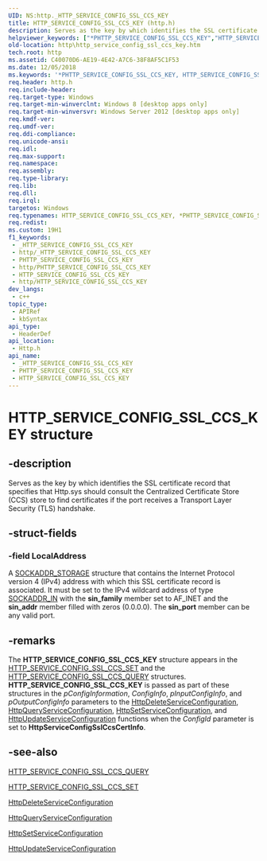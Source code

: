 ```yaml
---
UID: NS:http._HTTP_SERVICE_CONFIG_SSL_CCS_KEY
title: HTTP_SERVICE_CONFIG_SSL_CCS_KEY (http.h)
description: Serves as the key by which identifies the SSL certificate record that specifies that Http.sys should consult the Centralized Certificate Store (CCS) store to find certificates if the port receives a Transport Layer Security (TLS) handshake.
helpviewer_keywords: ["*PHTTP_SERVICE_CONFIG_SSL_CCS_KEY","HTTP_SERVICE_CONFIG_SSL_CCS_KEY","HTTP_SERVICE_CONFIG_SSL_CCS_KEY structure [HTTP]","PHTTP_SERVICE_CONFIG_SSL_CCS_KEY","PHTTP_SERVICE_CONFIG_SSL_CCS_KEY structure pointer [HTTP]","http.http_service_config_ssl_ccs_key","http/HTTP_SERVICE_CONFIG_SSL_CCS_KEY","http/PHTTP_SERVICE_CONFIG_SSL_CCS_KEY"]
old-location: http\http_service_config_ssl_ccs_key.htm
tech.root: http
ms.assetid: C40070D6-AE19-4E42-A7C6-38F8AF5C1F53
ms.date: 12/05/2018
ms.keywords: '*PHTTP_SERVICE_CONFIG_SSL_CCS_KEY, HTTP_SERVICE_CONFIG_SSL_CCS_KEY, HTTP_SERVICE_CONFIG_SSL_CCS_KEY structure [HTTP], PHTTP_SERVICE_CONFIG_SSL_CCS_KEY, PHTTP_SERVICE_CONFIG_SSL_CCS_KEY structure pointer [HTTP], http.http_service_config_ssl_ccs_key, http/HTTP_SERVICE_CONFIG_SSL_CCS_KEY, http/PHTTP_SERVICE_CONFIG_SSL_CCS_KEY'
req.header: http.h
req.include-header: 
req.target-type: Windows
req.target-min-winverclnt: Windows 8 [desktop apps only]
req.target-min-winversvr: Windows Server 2012 [desktop apps only]
req.kmdf-ver: 
req.umdf-ver: 
req.ddi-compliance: 
req.unicode-ansi: 
req.idl: 
req.max-support: 
req.namespace: 
req.assembly: 
req.type-library: 
req.lib: 
req.dll: 
req.irql: 
targetos: Windows
req.typenames: HTTP_SERVICE_CONFIG_SSL_CCS_KEY, *PHTTP_SERVICE_CONFIG_SSL_CCS_KEY
req.redist: 
ms.custom: 19H1
f1_keywords:
 - _HTTP_SERVICE_CONFIG_SSL_CCS_KEY
 - http/_HTTP_SERVICE_CONFIG_SSL_CCS_KEY
 - PHTTP_SERVICE_CONFIG_SSL_CCS_KEY
 - http/PHTTP_SERVICE_CONFIG_SSL_CCS_KEY
 - HTTP_SERVICE_CONFIG_SSL_CCS_KEY
 - http/HTTP_SERVICE_CONFIG_SSL_CCS_KEY
dev_langs:
 - c++
topic_type:
 - APIRef
 - kbSyntax
api_type:
 - HeaderDef
api_location:
 - Http.h
api_name:
 - _HTTP_SERVICE_CONFIG_SSL_CCS_KEY
 - PHTTP_SERVICE_CONFIG_SSL_CCS_KEY
 - HTTP_SERVICE_CONFIG_SSL_CCS_KEY
---
```


# HTTP_SERVICE_CONFIG_SSL_CCS_KEY structure


## -description

Serves as the key by which identifies the   SSL certificate record that specifies that Http.sys should consult the Centralized Certificate Store (CCS) store to find certificates if the port receives a Transport Layer Security (TLS) handshake.

## -struct-fields

### -field LocalAddress

A <a href="/previous-versions/windows/desktop/legacy/ms740504(v=vs.85)">SOCKADDR_STORAGE</a> structure that contains the Internet Protocol version 4 (IPv4) address with which this SSL certificate record is associated. It must be set to the IPv4 wildcard address of type <a href="/windows/desktop/api/ws2def/ns-ws2def-sockaddr_in">SOCKADDR_IN</a> with the <b>sin_family</b> member set to AF_INET and the <b>sin_addr</b> member filled with zeros (0.0.0.0). The <b>sin_port</b> member can be any valid port.

## -remarks

 The <b>HTTP_SERVICE_CONFIG_SSL_CCS_KEY</b> structure appears in the <a href="/windows/desktop/api/http/ns-http-http_service_config_ssl_ccs_set">HTTP_SERVICE_CONFIG_SSL_CCS_SET</a> and the <a href="/windows/desktop/api/http/ns-http-http_service_config_ssl_ccs_query">HTTP_SERVICE_CONFIG_SSL_CCS_QUERY</a> structures. <b>HTTP_SERVICE_CONFIG_SSL_CCS_KEY</b> is passed as part of these structures in the <i>pConfigInformation</i>, <i>ConfigInfo</i>, <i>pInputConfigInfo</i>, and <i>pOutputConfigInfo</i> parameters to the <a href="/windows/desktop/api/http/nf-http-httpdeleteserviceconfiguration">HttpDeleteServiceConfiguration</a>, <a href="/windows/desktop/api/http/nf-http-httpqueryserviceconfiguration">HttpQueryServiceConfiguration</a>, <a href="/windows/desktop/api/http/nf-http-httpsetserviceconfiguration">HttpSetServiceConfiguration</a>, and <a href="/windows/desktop/api/http/nf-http-httpupdateserviceconfiguration">HttpUpdateServiceConfiguration</a> functions when the <i>ConfigId</i> parameter is set to <b>HttpServiceConfigSslCcsCertInfo</b>.

## -see-also

<a href="/windows/desktop/api/http/ns-http-http_service_config_ssl_ccs_query">HTTP_SERVICE_CONFIG_SSL_CCS_QUERY</a>



<a href="/windows/desktop/api/http/ns-http-http_service_config_ssl_ccs_set">HTTP_SERVICE_CONFIG_SSL_CCS_SET</a>



<a href="/windows/desktop/api/http/nf-http-httpdeleteserviceconfiguration">HttpDeleteServiceConfiguration</a>



<a href="/windows/desktop/api/http/nf-http-httpqueryserviceconfiguration">HttpQueryServiceConfiguration</a>



<a href="/windows/desktop/api/http/nf-http-httpsetserviceconfiguration">HttpSetServiceConfiguration</a>



<a href="/windows/desktop/api/http/nf-http-httpupdateserviceconfiguration">HttpUpdateServiceConfiguration</a>


